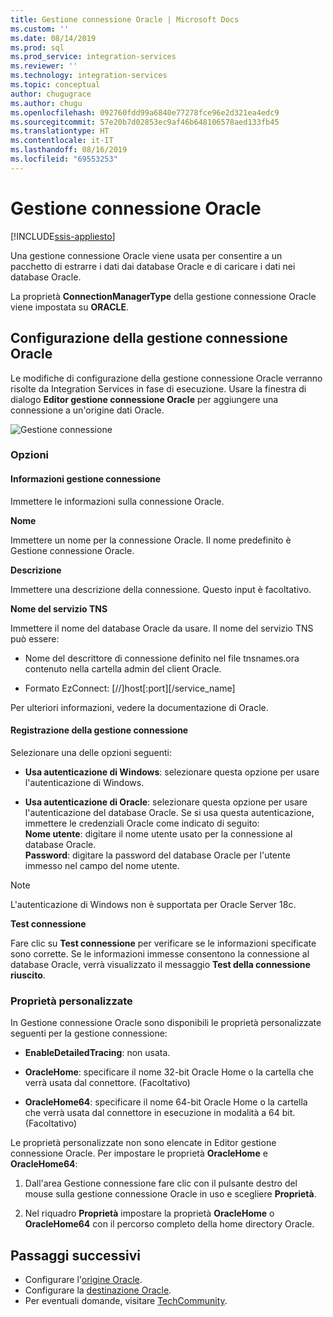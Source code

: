 ```yaml
---
title: Gestione connessione Oracle | Microsoft Docs
ms.custom: ''
ms.date: 08/14/2019
ms.prod: sql
ms.prod_service: integration-services
ms.reviewer: ''
ms.technology: integration-services
ms.topic: conceptual
author: chugugrace
ms.author: chugu
ms.openlocfilehash: 092760fdd99a6840e77278fce96e2d321ea4edc9
ms.sourcegitcommit: 57e20b7d02853ec9af46b648106578aed133fb45
ms.translationtype: HT
ms.contentlocale: it-IT
ms.lasthandoff: 08/16/2019
ms.locfileid: "69553253"
---
```

# <a name="oracle-connection-manager"></a>Gestione connessione Oracle

[!INCLUDE[ssis-appliesto](../../includes/ssis-appliesto-ssvrpluslinux-asdb-asdw-xxx.md)]

Una gestione connessione Oracle viene usata per consentire a un pacchetto di estrarre i dati dai database Oracle e di caricare i dati nei database Oracle.

La proprietà **ConnectionManagerType** della gestione connessione Oracle viene impostata su **ORACLE**.

## <a name="configuring-the-oracle-connection-manager"></a>Configurazione della gestione connessione Oracle

Le modifiche di configurazione della gestione connessione Oracle verranno risolte da Integration Services in fase di esecuzione. Usare la finestra di dialogo **Editor gestione connessione Oracle** per aggiungere una connessione a un'origine dati Oracle.

![Gestione connessione](media/oracle-connection-manager.png)

### <a name="options"></a>Opzioni

#### <a name="connection-manager-information"></a>Informazioni gestione connessione

Immettere le informazioni sulla connessione Oracle.

**Nome**

Immettere un nome per la connessione Oracle. Il nome predefinito è Gestione connessione Oracle. 

**Descrizione** 

Immettere una descrizione della connessione. Questo input è facoltativo.

**Nome del servizio TNS**

Immettere il nome del database Oracle da usare. Il nome del servizio TNS può essere:

- Nome del descrittore di connessione definito nel file tnsnames.ora contenuto nella cartella admin del client Oracle.

- Formato EzConnect: [//]host[:port][/service_name]

Per ulteriori informazioni, vedere la documentazione di Oracle.

#### <a name="connection-manager-logging"></a>Registrazione della gestione connessione

Selezionare una delle opzioni seguenti:

- **Usa autenticazione di Windows**: selezionare questa opzione per usare l'autenticazione di Windows.

- **Usa autenticazione di Oracle**: selezionare questa opzione per usare l'autenticazione del database Oracle. Se si usa questa autenticazione, immettere le credenziali Oracle come indicato di seguito:  
    **Nome utente**: digitare il nome utente usato per la connessione al database Oracle.  
    **Password**: digitare la password del database Oracle per l'utente immesso nel campo del nome utente.

> [!NOTE]
>
>L'autenticazione di Windows non è supportata per Oracle Server 18c.

**Test connessione**

Fare clic su **Test connessione** per verificare se le informazioni specificate sono corrette. Se le informazioni immesse consentono la connessione al database Oracle, verrà visualizzato il messaggio **Test della connessione riuscito**.

### <a name="custom-properties"></a>Proprietà personalizzate

In Gestione connessione Oracle sono disponibili le proprietà personalizzate seguenti per la gestione connessione:

- **EnableDetailedTracing**: non usata.

- **OracleHome**: specificare il nome 32-bit Oracle Home o la cartella che verrà usata dal connettore. (Facoltativo)

- **OracleHome64**: specificare il nome 64-bit Oracle Home o la cartella che verrà usata dal connettore in esecuzione in modalità a 64 bit. (Facoltativo)

Le proprietà personalizzate non sono elencate in Editor gestione connessione Oracle. Per impostare le proprietà **OracleHome** e **OracleHome64**:

1. Dall'area Gestione connessione fare clic con il pulsante destro del mouse sulla gestione connessione Oracle in uso e scegliere **Proprietà**.

2. Nel riquadro **Proprietà** impostare la proprietà **OracleHome** o **OracleHome64** con il percorso completo della home directory Oracle.

## <a name="next-steps"></a>Passaggi successivi

- Configurare l'[origine Oracle](oracle-source.md).
- Configurare la [destinazione Oracle](oracle-destination.md).
- Per eventuali domande, visitare [TechCommunity](https://aka.ms/AA5u35j).
